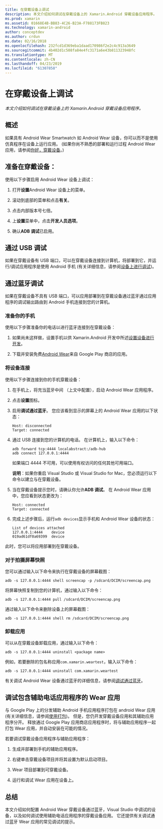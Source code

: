 ```yaml
---
title: 在穿戴设备上调试
description: 本文介绍如何调试在穿戴设备上的 Xamarin.Android 穿戴设备应用程序。
ms.prod: xamarin
ms.assetid: 01668E4B-BB83-4C26-B23A-F788173FB823
ms.technology: xamarin-android
author: conceptdev
ms.author: crdun
ms.date: 02/16/2018
ms.openlocfilehash: 232fcd1d369eba1daad170986f2e2c4c913a3649
ms.sourcegitcommit: 4b402d1c508fa84e4fc3171a6e43b811323948fc
ms.translationtype: MT
ms.contentlocale: zh-CN
ms.lasthandoff: 04/23/2019
ms.locfileid: "61307858"
---
```

# <a name="debug-on-a-wear-device"></a>在穿戴设备上调试

_本文介绍如何调试在穿戴设备上的 Xamarin.Android 穿戴设备应用程序。_


## <a name="overview"></a>概述

如果具有 Android Wear Smartwatch 如 Android Wear 设备，你可以而不是使用仿真程序在设备上运行应用。 (如果你尚不熟悉的部署和运行过程 Android Wear 应用，请参阅[你好，穿戴设备](~/android/wear/get-started/hello-wear.md)。)

## <a name="prepare-the-wear-device"></a>准备在穿戴设备：

使用以下步骤启用 Android Wear 设备上调试：

1.  打开**设置**Android Wear 设备上的菜单。

2.  滚动到底部的菜单和点击**有关**。

3.  点击内部版本号七倍。

4.  上**设置**菜单中，点击**开发人员选项**。

5.  确认**ADB 调试**已启用。


## <a name="debugging-over-usb"></a>通过 USB 调试

如果在穿戴设备有 USB 端口，可以在穿戴设备连接到计算机，将部署到它，并运行/调试应用程序是使用 Android 手机 (有关详细信息，请参阅[设备上进行调试](~/android/deploy-test/debugging/debug-on-device.md))。


## <a name="debugging-over-bluetooth"></a>通过蓝牙调试

如果在穿戴设备不具有 USB 端口，可以应用部署到在穿戴设备通过蓝牙通过应用程序的调试输出路由到 Android 手机连接到您的计算机。 

### <a name="prepare-your-phone"></a>准备你的手机

使用以下步骤准备你的电话以进行蓝牙连接到在穿戴设备： 

1.  如果尚未这样做，设置手机以供 Xamarin.Android 开发中所述[设置设备进行开发](~/android/get-started/installation/set-up-device-for-development.md)。

2.  下载并安装免费[Android Wear](https://play.google.com/store/apps/details?id=com.google.android.wearable.app)来自 Google Play 商店的应用。

### <a name="connect-the-device"></a>将设备连接

使用以下步骤连接到你的手机穿戴设备：

1.  在手机上，将充当蓝牙中间 （上文中配置），启动 Android Wear 应用程序。 

2.  点击**设置**图标。

3.  启用**调试通过蓝牙**。 您应该看到显示的屏幕上的 Android Wear 应用的以下状态：

        Host: disconnected
        Target: connected

4.  通过 USB 连接到您的计算机的电话。 在计算机上，输入以下命令：

    ```shell
    adb forward tcp:4444 localabstract:/adb-hub
    adb connect 127.0.0.1:4444
    ```

    如果端口 4444 不可用，可以使用有权访问的任何其他可用端口。 

    **说明**：如果你重启 Visual Studio 或 Visual Studio for Mac，您必须运行以下命令以建立与在穿戴设备。

5.  当在穿戴设备提示您时，请确认你允许**ADB 调试**。 在 Android Wear 应用中，您应看到状态更改为：

        Host: connected
        Target: connected

6.  完成上述步骤后，运行`adb devices`显示手机和 Android Wear 设备的状态：

        List of devices attached
        127.0.0.1:4444    device
        019ad61df0a69399  device

此时，您可以将应用部署到在穿戴设备。

<a name="screenshots" />

### <a name="taking-screenshots"></a>对于拍摄屏幕快照

您可以通过输入以下命令来执行在穿戴设备的屏幕截图： 

```shell
adb -s 127.0.0.1:4444 shell screencap -p /sdcard/DCIM/screencap.png
```

将屏幕快照复制到您的计算机，通过输入以下命令：

```shell
adb -s 127.0.0.1:4444 pull /sdcard/DCIM/screencap.png
```

通过输入以下命令来删除设备上的屏幕截图：

```shell
adb -s 127.0.0.1:4444 shell rm /sdcard/DCIM/screencap.png
```


### <a name="uninstalling-an-app"></a>卸载应用

可以从在穿戴设备卸载应用，通过输入以下命令：

```shell
adb -s 127.0.0.1:4444 uninstall <package name>
```

例如，若要删除的包名称应用`com.xamarin.weartest`，输入以下命令：

```shell
adb -s 127.0.0.1:4444 uninstall com.xamarin.weartest
```

有关调试 Android Wear 设备通过蓝牙的详细信息，请参阅[调试通过蓝牙](https://developer.android.com/training/wearables/apps/bt-debugging.html)。


## <a name="debugging-a-wear-app-with-a-companion-phone-app"></a>调试包含辅助电话应用程序的 Wear 应用

与 Google Play 上的分发辅助 Android 手机应用程序打包在 android Wear 应用 (有关详细信息，请参阅[使用打包](~/android/wear/deploy-test/packaging.md))。 但是，您仍开发穿戴设备应用和其辅助应用程序分开。 释放通过 Google Play 应用商店应用程序时，将与辅助应用程序一起打包 Wear 应用，并自动安装在可能的情况。

若要调试穿戴设备应用程序与辅助应用程序： 

1.  生成并部署到手机的辅助应用程序。

2.  右键单击穿戴设备项目并将其设置为默认启动项目。

3.  Wear 项目部署到可穿戴设备。

4.  运行和调试 Wear 应用在设备上。

 
## <a name="summary"></a>总结

本文介绍如何配置 Android Wear 穿戴设备通过蓝牙，Visual Studio 中调试的设备，以及如何调试使用辅助电话应用程序的穿戴设备应用。 它还提供有关调试通过蓝牙 Wear 应用的常见调试的提示。
